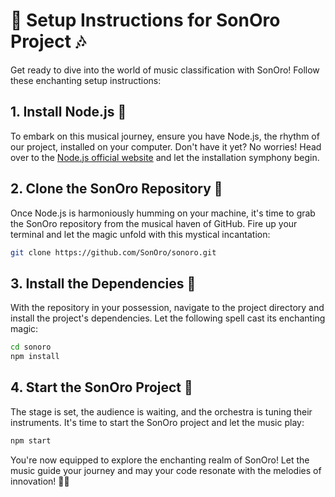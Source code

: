# 🎵 Setup Instructions for SonOro Project 🎶

Get ready to dive into the world of music classification with SonOro! Follow these enchanting setup instructions:

## 1. Install Node.js 🌱

To embark on this musical journey, ensure you have Node.js, the rhythm of our project, installed on your computer. Don't have it yet? No worries! Head over to the [Node.js official website](https://nodejs.org/en/) and let the installation symphony begin.

## 2. Clone the SonOro Repository 🎸

Once Node.js is harmoniously humming on your machine, it's time to grab the SonOro repository from the musical haven of GitHub. Fire up your terminal and let the magic unfold with this mystical incantation:

```bash
git clone https://github.com/SonOro/sonoro.git
```

## 3. Install the Dependencies 🎼

With the repository in your possession, navigate to the project directory and install the project's dependencies. Let the following spell cast its enchanting magic:

```bash
cd sonoro
npm install
```

## 4. Start the SonOro Project 🎹

The stage is set, the audience is waiting, and the orchestra is tuning their instruments. It's time to start the SonOro project and let the music play:

```bash
npm start
```

You're now equipped to explore the enchanting realm of SonOro! Let the music guide your journey and may your code resonate with the melodies of innovation! 🌟🎶
